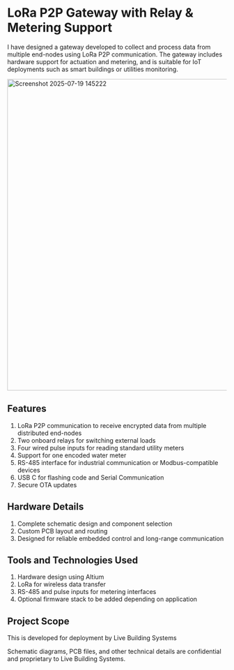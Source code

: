 # LoRa P2P Gateway with Relay & Metering Support
I have designed a gateway developed to collect and process data from multiple end-nodes using LoRa P2P communication. The gateway includes hardware support for actuation and metering, and is suitable for IoT deployments such as smart buildings or utilities monitoring.

<img width="1112" height="715" alt="Screenshot 2025-07-19 145222" src="https://github.com/user-attachments/assets/b69b922a-36ab-46e2-a8b1-41fcf2db15e2" />


## Features
1. LoRa P2P communication to receive encrypted data from multiple distributed end-nodes 
2. Two onboard relays for switching external loads
3. Four wired pulse inputs for reading standard utility meters
4. Support for one encoded water meter
5. RS-485 interface for industrial communication or Modbus-compatible devices
6. USB C for flashing code and Serial Communication
7. Secure OTA updates

## Hardware Details
1. Complete schematic design and component selection
2. Custom PCB layout and routing
3. Designed for reliable embedded control and long-range communication

## Tools and Technologies Used
1. Hardware design using Altium
2. LoRa for wireless data transfer
3. RS-485 and pulse inputs for metering interfaces
4. Optional firmware stack to be added depending on application

## Project Scope
This is developed for deployment by Live Building Systems

Schematic diagrams, PCB files, and other technical details are confidential and proprietary to Live Building Systems.


